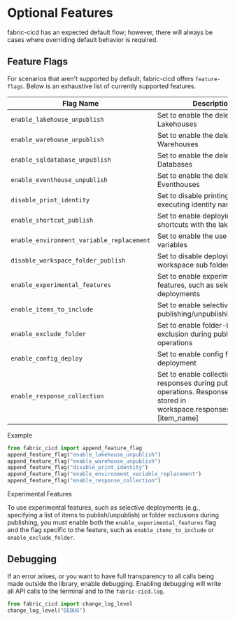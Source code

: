 # Optional Features

fabric-cicd has an expected default flow; however, there will always be cases where overriding default behavior is required.

## Feature Flags

For scenarios that aren't supported by default, fabric-cicd offers `feature-flags`. Below is an exhaustive list of currently supported features.

| Flag Name                                 | Description                                                        | Experimental |
| ----------------------------------------- | ------------------------------------------------------------------ | ------------ |
| `enable_lakehouse_unpublish`              | Set to enable the deletion of Lakehouses                           |              |
| `enable_warehouse_unpublish`              | Set to enable the deletion of Warehouses                           |              |
| `enable_sqldatabase_unpublish`            | Set to enable the deletion of SQL Databases                        |              |
| `enable_eventhouse_unpublish`             | Set to enable the deletion of Eventhouses                          |              |
| `disable_print_identity`                  | Set to disable printing the executing identity name                |              |
| `enable_shortcut_publish`                 | Set to enable deploying shortcuts with the lakehouse               |              |
| `enable_environment_variable_replacement` | Set to enable the use of pipeline variables                        |              |
| `disable_workspace_folder_publish`        | Set to disable deploying workspace sub folders                     |              |
| `enable_experimental_features`            | Set to enable experimental features, such as selective deployments |              |
| `enable_items_to_include`                 | Set to enable selective publishing/unpublishing of items           | ☑️           |
| `enable_exclude_folder`                   | Set to enable folder-based exclusion during publish operations     | ☑️           |
| `enable_config_deploy`                    | Set to enable config file-based deployment                         | ☑️           |
| `enable_response_collection`              | Set to enable collection of API responses during publish operations. Responses are stored in workspace.responses[item_type][item_name] |              |

<span class="md-h3-nonanchor">Example</span>

```python
from fabric_cicd import append_feature_flag
append_feature_flag("enable_lakehouse_unpublish")
append_feature_flag("enable_warehouse_unpublish")
append_feature_flag("disable_print_identity")
append_feature_flag("enable_environment_variable_replacement")
append_feature_flag("enable_response_collection")
```

<span class="md-h3-nonanchor">Experimental Features</span>

To use experimental features, such as selective deployments (e.g., specifying a list of items to publish/unpublish) or folder exclusions during publishing, you must enable both the `enable_experimental_features` flag and the flag specific to the feature, such as `enable_items_to_include` or `enable_exclude_folder`.

## Debugging

If an error arises, or you want to have full transparency to all calls being made outside the library, enable debugging. Enabling debugging will write all API calls to the terminal and to the `fabric-cicd.log`.

```python
from fabric_cicd import change_log_level
change_log_level("DEBUG")
```

